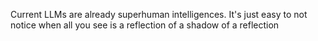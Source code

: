 Current LLMs are already superhuman intelligences. It's just easy to not notice when all you see is a reflection of a shadow of a reflection

